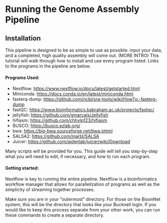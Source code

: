 # Running the Genome Assembly Pipeline
## Installation
This pipeline is designed to be as simple to use as possible: input your data, and a completed, high quality assembly will come out. (MORE INTRO) This tutorial will walk through how to install and use every program listed. Links to the programs in the pipeline are below. 

#### Programs Used:
* Nextflow: https://www.nextflow.io/docs/latest/getstarted.html 
* Miniconda: https://docs.conda.io/en/latest/miniconda.html 
* fasterq-dump: https://github.com/ncbi/sra-tools/wiki/HowTo:-fasterq-dump 
* fastQC: https://www.bioinformatics.babraham.ac.uk/projects/fastqc/ 
* jellyfish: https://github.com/gmarcais/Jellyfish 
* hifiasm: https://github.com/chhylp123/hifiasm 
* BUSCO: https://busco.ezlab.org/ 
* bwa: https://bio-bwa.sourceforge.net/bwa.shtml 
* SALSA2: https://github.com/marbl/SALSA 
* Juicer: https://github.com/aidenlab/juicer/wiki/Download 

Many scripts will be provided for you. This guide will tell you step-by-step what you will need to edit, if necessary, and how to run each program. 

#### Getting started: 

Nextflow is key to running the entire pipeline. Nextflow is a bioinformatics workflow manager that allows for parallelization of programs as well as the simplicity of streaming together processes. 

Make sure you are in your “outermost” directory. For those on the BisonNet system, this will be the directory that looks like your Bucknell login. If you would like to keep this process separate from your other work, you can run these commands to create a separate directory. 
